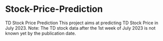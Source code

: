 # Stock-Price-Prediction
TD Stock Price Prediction
This project aims at predicting TD Stock Price in July 2023.
Note: The TD stock data after the 1st week of July 2023 is not known yet by the publication date.

